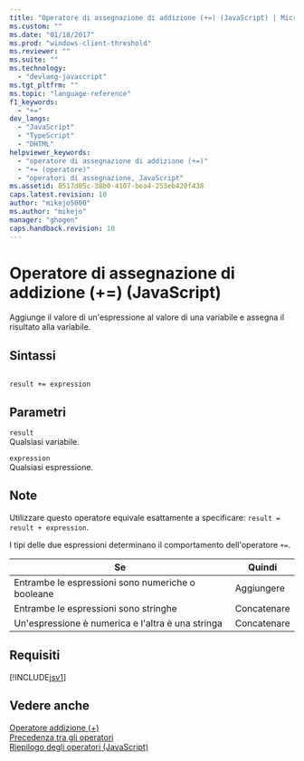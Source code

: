 ```yaml
---
title: "Operatore di assegnazione di addizione (+=) (JavaScript) | Microsoft Docs"
ms.custom: ""
ms.date: "01/18/2017"
ms.prod: "windows-client-threshold"
ms.reviewer: ""
ms.suite: ""
ms.technology: 
  - "devlang-javascript"
ms.tgt_pltfrm: ""
ms.topic: "language-reference"
f1_keywords: 
  - "+="
dev_langs: 
  - "JavaScript"
  - "TypeScript"
  - "DHTML"
helpviewer_keywords: 
  - "operatore di assegnazione di addizione (+=)"
  - "+= (operatore)"
  - "operatori di assegnazione, JavaScript"
ms.assetid: 8517d05c-38b0-4107-bea4-253eb420f438
caps.latest.revision: 10
author: "mikejo5000"
ms.author: "mikejo"
manager: "ghogen"
caps.handback.revision: 10
---
```

# Operatore di assegnazione di addizione (+=) (JavaScript)
Aggiunge il valore di un'espressione al valore di una variabile e assegna il risultato alla variabile.  
  
## Sintassi  
  
```  
  
result += expression   
```  
  
## Parametri  
 `result`  
 Qualsiasi variabile.  
  
 `expression`  
 Qualsiasi espressione.  
  
## Note  
 Utilizzare questo operatore equivale esattamente a specificare: `result = result + expression`.  
  
 I tipi delle due espressioni determinano il comportamento dell'operatore `+=`.  
  
|Se|Quindi|  
|--------|------------|  
|Entrambe le espressioni sono numeriche o booleane|Aggiungere|  
|Entrambe le espressioni sono stringhe|Concatenare|  
|Un'espressione è numerica e l'altra è una stringa|Concatenare|  
  
## Requisiti  
 [!INCLUDE[jsv1](../../javascript/misc/includes/jsv1-md.md)]  
  
## Vedere anche  
 [Operatore addizione \(\+\)](../../javascript/reference/addition-operator-decrement-javascript.md)   
 [Precedenza tra gli operatori](../../javascript/operator-subtractprecedence-javascript.md)   
 [Riepilogo degli operatori \(JavaScript\)](../../javascript/misc/operator-subtractsummary-javascript.md)